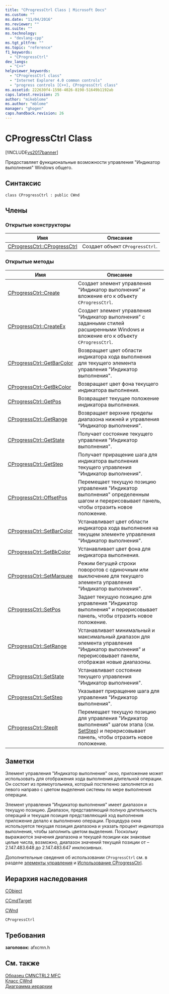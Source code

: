```yaml
---
title: "CProgressCtrl Class | Microsoft Docs"
ms.custom: ""
ms.date: "11/04/2016"
ms.reviewer: ""
ms.suite: ""
ms.technology: 
  - "devlang-cpp"
ms.tgt_pltfrm: ""
ms.topic: "reference"
f1_keywords: 
  - "CProgressCtrl"
dev_langs: 
  - "C++"
helpviewer_keywords: 
  - "CProgressCtrl class"
  - "Internet Explorer 4.0 common controls"
  - "progress controls [C++], CProgressCtrl class"
ms.assetid: 222630f4-1598-4026-8198-51649b1192ab
caps.latest.revision: 25
author: "mikeblome"
ms.author: "mblome"
manager: "ghogen"
caps.handback.revision: 26
---
```

# CProgressCtrl Class
[!INCLUDE[vs2017banner](../../assembler/inline/includes/vs2017banner.md)]

Предоставляет функциональные возможности управления "Индикатор выполнения" Windows общего.  
  
## Синтаксис  
  
```  
class CProgressCtrl : public CWnd  
```  
  
## Члены  
  
### Открытые конструкторы  
  
|Имя|Описание|  
|---------|--------------|  
|[CProgressCtrl::CProgressCtrl](../Topic/CProgressCtrl::CProgressCtrl.md)|Создает объект `CProgressCtrl`.|  
  
### Открытые методы  
  
|Имя|Описание|  
|---------|--------------|  
|[CProgressCtrl::Create](../Topic/CProgressCtrl::Create.md)|Создает элемент управления "Индикатор выполнения" и вложение его к объекту `CProgressCtrl`.|  
|[CProgressCtrl::CreateEx](../Topic/CProgressCtrl::CreateEx.md)|Создает элемент управления "Индикатор выполнения" с заданными стилей расширенными Windows и вложение его к объекту `CProgressCtrl`.|  
|[CProgressCtrl::GetBarColor](../Topic/CProgressCtrl::GetBarColor.md)|Возвращает цвет области индикатора хода выполнения для текущего элемента управления "Индикатор выполнения".|  
|[CProgressCtrl::GetBkColor](../Topic/CProgressCtrl::GetBkColor.md)|Возвращает цвет фона текущего индикатора выполнения.|  
|[CProgressCtrl::GetPos](../Topic/CProgressCtrl::GetPos.md)|Возвращает текущее положение индикатора выполнения.|  
|[CProgressCtrl::GetRange](../Topic/CProgressCtrl::GetRange.md)|Возвращает верхние пределы диапазона нижней и управления "Индикатор выполнения".|  
|[CProgressCtrl::GetState](../Topic/CProgressCtrl::GetState.md)|Получает состояние текущего управления "Индикатор выполнения".|  
|[CProgressCtrl::GetStep](../Topic/CProgressCtrl::GetStep.md)|Получает приращение шага для индикатора выполнения текущего управления "Индикатор выполнения".|  
|[CProgressCtrl::OffsetPos](../Topic/CProgressCtrl::OffsetPos.md)|Перемещает текущую позицию управления "Индикатор выполнения" определенным шагом и перерисовывает панель, чтобы отразить новое положение.|  
|[CProgressCtrl::SetBarColor](../Topic/CProgressCtrl::SetBarColor.md)|Устанавливает цвет области индикатора хода выполнения на текущем элементе управления "Индикатор выполнения".|  
|[CProgressCtrl::SetBkColor](../Topic/CProgressCtrl::SetBkColor.md)|Устанавливает цвет фона для индикатора выполнения.|  
|[CProgressCtrl::SetMarquee](../Topic/CProgressCtrl::SetMarquee.md)|Режим бегущей строки поворотов с одиночным или выключение для текущего элемента управления "Индикатор выполнения".|  
|[CProgressCtrl::SetPos](../Topic/CProgressCtrl::SetPos.md)|Задает текущую позицию для управления "Индикатор выполнения" и перерисовывает панель, чтобы отразить новое положение.|  
|[CProgressCtrl::SetRange](../Topic/CProgressCtrl::SetRange.md)|Устанавливает минимальный и максимальный диапазон для элемента управления "Индикатор выполнения" и перерисовывает панели, отображая новые диапазоны.|  
|[CProgressCtrl::SetState](../Topic/CProgressCtrl::SetState.md)|Устанавливает состояние текущего управления "Индикатор выполнения".|  
|[CProgressCtrl::SetStep](../Topic/CProgressCtrl::SetStep.md)|Указывает приращение шага для управления "Индикатор выполнения".|  
|[CProgressCtrl::StepIt](../Topic/CProgressCtrl::StepIt.md)|Перемещает текущую позицию для управления "Индикатор выполнения" шагом этапа \(см. [SetStep](../Topic/CProgressCtrl::SetStep.md)\) и перерисовывает панель, чтобы отразить новое положение.|  
  
## Заметки  
 Элемент управления "Индикатор выполнения" окно, приложение может использовать для отображения хода выполнения длительной операции.  Он состоит из прямоугольника, который постепенно заполняется из левого направо с цветом выделения системы по мере выполнения операции.  
  
 Элемент управления "Индикатор выполнения" имеет диапазон и текущую позицию.  Диапазон, представляющий полную длительность операций и текущая позиция представляющий ход выполнения приложение делало к выполнению операции.  Процедура окна используется текущая позиция диапазона и указать процент индикатора выполнения, чтобы заполнить цветом выделения.  Поскольку выражаются значения диапазона и текущей позиции как знаковые целые числа, возможно, диапазон значений текущей позиции от – 2.147.483.648 до 2.147.483.647 инклюзивных.  
  
 Дополнительные сведения об использовании `CProgressCtrl` см. в разделе [элементы управления](../../mfc/controls-mfc.md) и [Использование CProgressCtrl](../../mfc/using-cprogressctrl.md).  
  
## Иерархия наследования  
 [CObject](../Topic/CObject%20Class.md)  
  
 [CCmdTarget](../Topic/CCmdTarget%20Class.md)  
  
 [CWnd](../Topic/CWnd%20Class.md)  
  
 `CProgressCtrl`  
  
## Требования  
 **заголовок:**  afxcmn.h  
  
## См. также  
 [Образец CMNCTRL2 MFC](../../top/visual-cpp-samples.md)   
 [Класс CWnd](../Topic/CWnd%20Class.md)   
 [Диаграмма иерархии](../../mfc/hierarchy-chart.md)